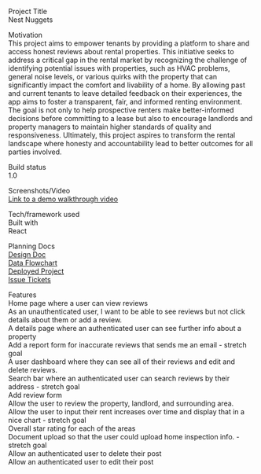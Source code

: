 Project Title  
Nest Nuggets  

Motivation  
This project aims to empower tenants by providing a platform to share and access honest reviews about rental properties. This initiative seeks to address a critical gap in the rental market by recognizing the challenge of identifying potential issues with properties, such as HVAC problems, general noise levels, or various quirks with the property that can significantly impact the comfort and livability of a home. By allowing past and current tenants to leave detailed feedback on their experiences, the app aims to foster a transparent, fair, and informed renting environment. The goal is not only to help prospective renters make better-informed decisions before committing to a lease but also to encourage landlords and property managers to maintain higher standards of quality and responsiveness. Ultimately, this project aspires to transform the rental landscape where honesty and accountability lead to better outcomes for all parties involved.

Build status  
1.0  

Screenshots/Video  
[Link to a demo walkthrough video](https://drive.google.com/file/d/1dGiXw3o6N1XQfL06IbAocRQ9JDfGc6zL/view?usp=sharing)  

Tech/framework used  
Built with  
React  

Planning Docs  
[Design Doc](https://drive.google.com/file/d/1y_8Nk5bb_w8uC-CBfwz9N1xtQcoyLFZO/view?usp=sharing)  
[Data Flowchart](https://drawsql.app/teams/jesses-team-7/diagrams/nest-nuggets)  
[Deployed Project]()  
[Issue Tickets]()  

Features  
Home page where a user can view reviews  
As an unauthenticated user, I want to be able to see reviews but not click details about them or add a review.  
A details page where an authenticated user can see further info about a property   
Add a report form for inaccurate reviews that sends me an email - stretch goal   
A user dashboard where they can see all of their reviews and edit and delete reviews.   
Search bar where an authenticated user can search reviews by their address - stretch goal  
Add review form  
Allow the user to review the property, landlord, and surrounding area.  
Allow the user to input their rent increases over time and display that in a nice chart - stretch goal  
Overall star rating for each of the areas   
Document upload so that the user could upload home inspection info. - stretch goal  
Allow an authenticated user to delete their post  
Allow an authenticated user to edit their post  
